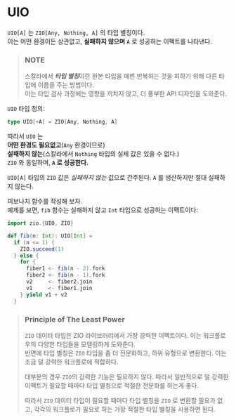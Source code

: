 # UIO

`UIO[A]` 는 `ZIO[Any, Nothing, A]` 의 타입 별칭이다.</br>
이는 어떤 환경이든 상관없고, **실패하지 않으며** `A` 로 성공하는 이펙트를 나타낸다.

> ### NOTE
> 스칼라에서 ***타입 별칭***이란 원본 타입을 매번 반복하는 것을 피하기 위해 다른 타입에 이름을 주는 방법이다.</br>
> 이는 타입 검사 과정에는 영향을 끼치지 않고, 더 풍부한 API 디자인을 도와준다.

`UIO` 타입 정의:
```scala
type UIO[+A] = ZIO[Any, Nothing, A]
```

따라서 `UIO` 는</br>
**어떤 환경도 필요없고**(`Any` 환경이므로)</br>
**실패하지 않는**(스칼라에서 `Nothing` 타입의 실제 값은 있을 수 없다.)</br>
`ZIO` 와 동일하며, **`A` 로 성공한다.**

`UIO[A]` 타입의 `ZIO` 값은 _실패하지 않는_ 값으로 간주된다. `A` 를 생산하지만 절대 실패하지 않는다.

피보나치 함수를 작성해 보자.</br>
예제를 보면, `fib` 함수는 실패하지 않고 `Int` 타입으로 성공하는 이펙트이다:
```scala mdoc:reset:silent
import zio.{UIO, ZIO}

def fib(n: Int): UIO[Int] =
  if (n <= 1) {
    ZIO.succeed(1)
  } else {
    for {
      fiber1 <- fib(n - 2).fork
      fiber2 <- fib(n - 1).fork
      v2     <- fiber2.join
      v1     <- fiber1.join
    } yield v1 + v2
  }
```

> ### Principle of The Least Power
> `ZIO` 데이터 타입은 ZIO 라이브러리에서 가장 강력한 이펙트이다. 이는 워크플로우의 다양한 타입들을 모델링하게 도와준다.</br>
> 반면에 타입 별칭은 `ZIO` 타입을 좀 더 전문화하고, 하위 유형으로 변환한다. 이는 조금 덜 강력한 워크플로에 적합하다.
>
> 대부분의 경우 `ZIO`의 강력한 기능은 필요하지 않다. 따라서 일반적으로 덜 강력한 이펙트가 필요할 때마다 타입 별칭으로 적절한 전문화를 하는게 좋다.</br>
> 
> 따라서 `ZIO` 데이터 타입이 필요할 때마다 타입 별칭을 `ZIO` 로 변환할 필요가 없고, 각각의 워크플로가 필요로 하는 가장 적절한 타입 별칭을 사용하면 된다.